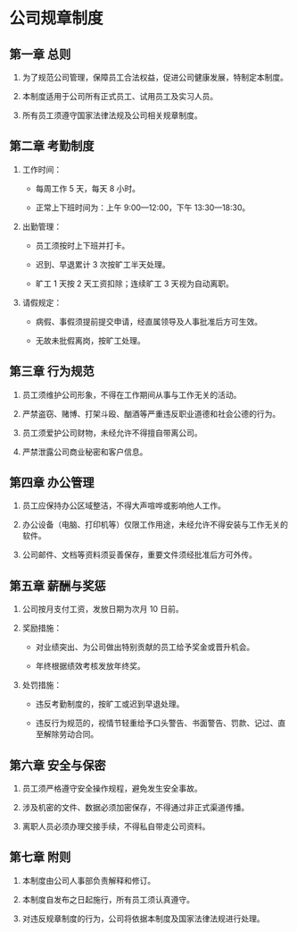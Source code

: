 # 公司规章制度
## 第一章 总则

1. 为了规范公司管理，保障员工合法权益，促进公司健康发展，特制定本制度。

2. 本制度适用于公司所有正式员工、试用员工及实习人员。

3. 所有员工须遵守国家法律法规及公司相关规章制度。

## 第二章 考勤制度

1. 工作时间：

   - 每周工作 5 天，每天 8 小时。

   - 正常上下班时间为：上午 9:00—12:00，下午 13:30—18:30。

2. 出勤管理：

    - 员工须按时上下班并打卡。

    - 迟到、早退累计 3 次按旷工半天处理。

    - 旷工 1 天按 2 天工资扣除；连续旷工 3 天视为自动离职。

3. 请假规定：

    - 病假、事假须提前提交申请，经直属领导及人事批准后方可生效。

    - 无故未批假离岗，按旷工处理。

## 第三章 行为规范

1. 员工须维护公司形象，不得在工作期间从事与工作无关的活动。

2. 严禁盗窃、赌博、打架斗殴、酗酒等严重违反职业道德和社会公德的行为。

3. 员工须爱护公司财物，未经允许不得擅自带离公司。

4. 严禁泄露公司商业秘密和客户信息。

## 第四章 办公管理

1. 员工应保持办公区域整洁，不得大声喧哗或影响他人工作。

2. 办公设备（电脑、打印机等）仅限工作用途，未经允许不得安装与工作无关的软件。

3. 公司邮件、文档等资料须妥善保存，重要文件须经批准后方可外传。

## 第五章 薪酬与奖惩

1. 公司按月支付工资，发放日期为次月 10 日前。

2. 奖励措施：

    - 对业绩突出、为公司做出特别贡献的员工给予奖金或晋升机会。

    - 年终根据绩效考核发放年终奖。

3. 处罚措施：

   - 违反考勤制度的，按旷工或迟到早退处理。

   - 违反行为规范的，视情节轻重给予口头警告、书面警告、罚款、记过、直至解除劳动合同。

## 第六章 安全与保密

1. 员工须严格遵守安全操作规程，避免发生安全事故。

2. 涉及机密的文件、数据必须加密保存，不得通过非正式渠道传播。

3. 离职人员必须办理交接手续，不得私自带走公司资料。

## 第七章 附则

1. 本制度由公司人事部负责解释和修订。

2. 本制度自发布之日起施行，所有员工须认真遵守。

3. 对违反规章制度的行为，公司将依据本制度及国家法律法规进行处理。